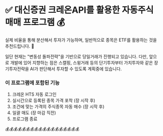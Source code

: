 # :white_check_mark: 대신증권 크레온API를 활용한 자동주식매매 프로그램 :moneybag:

실제 비율을 통해 분산해서 투자가 가능하며, 일반적으로 종목은 ETF를 활용하는 것을 추천드립니다. :pray:

일단 현재는 "변동성 돌파전략"을 기반으로 당일거래가 진행되고 있습니다.
다만, 앞으로 개발에 있어 지향하는 점은 스캘핑, 스윙거래 등의 단기투자부터 가치투자와 같은 장기투자전략을 AI가 판단해서 투자할 수 있도록 계획중에 있습니다.

### 이 프로그램에 포함된 기능
1. 크레온 HTS 자동 로그인
2. 실시간으로 등록된 종목 가격 포착 (장 시작 후)
3. 조건에 맞는 가격의 주식종목 자동 매수 (장 시작 후)
4. 일괄 매도 (장 마감 직전)
5. 프로그램 종료

:moneybag::moneybag::moneybag::moneybag::moneybag::moneybag::moneybag::moneybag::moneybag::moneybag::moneybag::moneybag::moneybag::moneybag::moneybag::moneybag::moneybag::moneybag:
